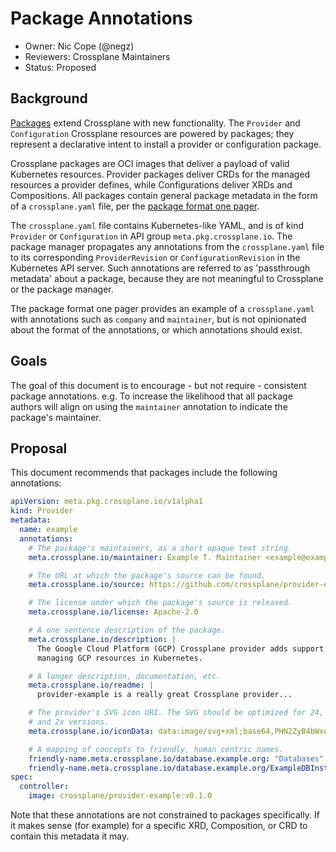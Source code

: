 # Package Annotations

- Owner: Nic Cope (@negz)
- Reviewers: Crossplane Maintainers
- Status: Proposed

## Background

[Packages][packages-v2] extend Crossplane with new functionality. The `Provider`
and `Configuration` Crossplane resources are powered by packages; they represent
a declarative intent to install a provider or configuration package.

Crossplane packages are OCI images that deliver a payload of valid Kubernetes
resources. Provider packages deliver CRDs for the managed resources a provider
defines, while Configurations deliver XRDs and Compositions. All packages
contain general package metadata in the form of a `crossplane.yaml` file, per
the [package format one pager][format-v2].

The `crossplane.yaml` file contains Kubernetes-like YAML, and is of kind
`Provider` or `Configuration` in API group `meta.pkg.crossplane.io`. The package
manager propagates any annotations from the `crossplane.yaml` file to its
corresponding `ProviderRevision` or `ConfigurationRevision` in the Kubernetes
API server. Such annotations are referred to as 'passthrough metadata' about a
package, because they are not meaningful to Crossplane or the package manager.

The package format one pager provides an example of a `crossplane.yaml` with
annotations such as `company` and `maintainer`, but is not opinionated about
the format of the annotations, or which annotations should exist.

## Goals

The goal of this document is to encourage - but not require - consistent
package annotations. e.g. To increase the likelihood that all package authors
will align on using the `maintainer` annotation to indicate the package's
maintainer.

## Proposal

This document recommends that packages include the following annotations:

```yaml
apiVersion: meta.pkg.crossplane.io/v1alpha1
kind: Provider
metadata:
  name: example
  annotations:
    # The package's maintainers, as a short opaque text string.
    meta.crossplane.io/maintainer: Example T. Maintainer <example@example.org>

    # The URL at which the package's source can be found.
    meta.crossplane.io/source: https://github.com/crossplane/provider-example

    # The license under which the package's source is released.
    meta.crossplane.io/license: Apache-2.0

    # A one sentence description of the package.
    meta.crossplane.io/description: |
      The Google Cloud Platform (GCP) Crossplane provider adds support for
      managing GCP resources in Kubernetes.

    # A longer description, documentation, etc.
    meta.crossplane.io/readme: |
      provider-example is a really great Crossplane provider...

    # The provider's SVG icon URI. The SVG should be optimized for 24, 48, 65px
    # and 2x versions.
    meta.crossplane.io/iconData: data:image/svg+xml;base64,PHN2ZyB4bWxucz0iaHR0cDovL3d3dy53My5vcmcvMjAwMC9zdmciLz4KBIWXMA

    # A mapping of concepts to friendly, human centric names.
    friendly-name.meta.crossplane.io/database.example.org: "Databases"
    friendly-name.meta.crossplane.io/database.example.org/ExampleDBInstance: "ExampleDB Instance"
spec:
  controller:
    image: crossplane/provider-example:v0.1.0
```

Note that these annotations are not constrained to packages specifically. If it
makes sense (for example) for a specific XRD, Composition, or CRD to contain
this metadata it may.

[packages-v2]: design-doc-packages-v2.md
[format-v2]: one-pager-package-format-v2.md

